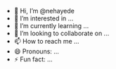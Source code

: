 - 👋 Hi, I’m @nehayede
- 👀 I’m interested in ...
- 🌱 I’m currently learning ...
- 💞️ I’m looking to collaborate on ...
- 📫 How to reach me ...
- 😄 Pronouns: ...
- ⚡ Fun fact: ...

<!---
nehayede/nehayede is a ✨ special ✨ repository because its `README.md` (this file) appears on your GitHub profile.
You can click the Preview link to take a look at your changes.
--->
